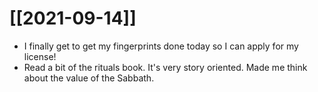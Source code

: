 # [[2021-09-14]]

- I finally get to get my fingerprints done today so I can apply for my license!
- Read a bit of the rituals book. It's very story oriented. Made me think about the value of the Sabbath.
